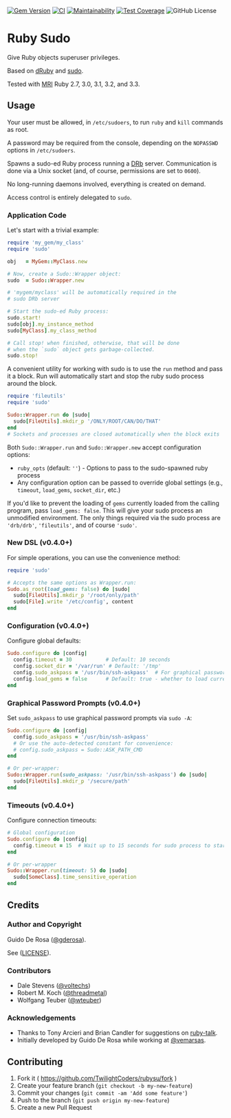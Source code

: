 [![Gem Version](https://badge.fury.io/rb/sudo.svg)](https://badge.fury.io/rb/sudo)
[![CI](https://github.com/TwilightCoders/rubysu/actions/workflows/ci.yml/badge.svg)](https://github.com/TwilightCoders/rubysu/actions/workflows/ci.yml)
[![Maintainability](https://qlty.sh/badges/e63e40be-4d72-4519-ad77-d4f94803a7b9/maintainability.svg)](https://qlty.sh/TwilightCoders/rubysu)
[![Test Coverage](https://qlty.sh/badges/e63e40be-4d72-4519-ad77-d4f94803a7b9/test_coverage.svg)](https://qlty.sh/gh/TwilightCoders/projects/rubysu/metrics/code?sort=coverageRating)
![GitHub License](https://img.shields.io/github/license/twilightcoders/rubysu)

# Ruby Sudo

Give Ruby objects superuser privileges.

Based on [dRuby](http://ruby-doc.org/stdlib-2.5.3/libdoc/drb/rdoc/DRb.html) and [sudo](http://www.sudo.ws/).

Tested with [MRI](http://en.wikipedia.org/wiki/Ruby_MRI) Ruby 2.7, 3.0, 3.1, 3.2, and 3.3.

## Usage

Your user must be allowed, in `/etc/sudoers`, to run `ruby` and `kill`
commands as root.

A password may be required from the console, depending on the
`NOPASSWD` options in `/etc/sudoers`.

Spawns a sudo-ed Ruby process running a
[DRb](http://ruby-doc.org/stdlib-2.5.3/libdoc/drb/rdoc/DRb.html) server. Communication is
done via a Unix socket (and, of course, permissions are set to `0600`).

No long-running daemons involved, everything is created on demand.

Access control is entirely delegated to `sudo`.

### Application Code

Let's start with a trivial example:

```ruby
require 'my_gem/my_class'
require 'sudo'

obj   = MyGem::MyClass.new

# Now, create a Sudo::Wrapper object:
sudo  = Sudo::Wrapper.new

# 'mygem/myclass' will be automatically required in the
# sudo DRb server

# Start the sudo-ed Ruby process:
sudo.start!
sudo[obj].my_instance_method
sudo[MyClass].my_class_method

# Call stop! when finished, otherwise, that will be done
# when the `sudo` object gets garbage-collected.
sudo.stop!
```

A convenient utility for working with sudo is to use the `run` method and pass it a block.
Run will automatically start and stop the ruby sudo process around the block.

```ruby
require 'fileutils'
require 'sudo'

Sudo::Wrapper.run do |sudo|
  sudo[FileUtils].mkdir_p '/ONLY/ROOT/CAN/DO/THAT'
end
# Sockets and processes are closed automatically when the block exits
```

Both `Sudo::Wrapper.run` and `Sudo::Wrapper.new` accept configuration options:

- `ruby_opts` (default: `''`) - Options to pass to the sudo-spawned ruby process
- Any configuration option can be passed to override global settings (e.g., `timeout`, `load_gems`, `socket_dir`, etc.)

If you'd like to prevent the loading of `gems` currently loaded from the calling program, pass `load_gems: false`. This will give your sudo process an unmodified environment. The only things required via the sudo process are `'drb/drb'`, `'fileutils'`, and of course `'sudo'`.

### New DSL (v0.4.0+)

For simple operations, you can use the convenience method:

```ruby
require 'sudo'

# Accepts the same options as Wrapper.run:
Sudo.as_root(load_gems: false) do |sudo|
  sudo[FileUtils].mkdir_p '/root/only/path'
  sudo[File].write '/etc/config', content
end
```

### Configuration (v0.4.0+)

Configure global defaults:

```ruby
Sudo.configure do |config|
  config.timeout = 30           # Default: 10 seconds
  config.socket_dir = '/var/run' # Default: '/tmp'
  config.sudo_askpass = '/usr/bin/ssh-askpass'  # For graphical password prompts
  config.load_gems = false      # Default: true - whether to load current gems in sudo process
end
```

### Graphical Password Prompts (v0.4.0+)

Set `sudo_askpass` to use graphical password prompts via `sudo -A`:

```ruby
Sudo.configure do |config|
  config.sudo_askpass = '/usr/bin/ssh-askpass'
  # Or use the auto-detected constant for convenience:
  # config.sudo_askpass = Sudo::ASK_PATH_CMD
end

# Or per-wrapper:
Sudo::Wrapper.run(sudo_askpass: '/usr/bin/ssh-askpass') do |sudo|
  sudo[FileUtils].mkdir_p '/secure/path'
end
```

### Timeouts (v0.4.0+)

Configure connection timeouts:

```ruby
# Global configuration
Sudo.configure do |config|
  config.timeout = 15  # Wait up to 15 seconds for sudo process to start
end

# Or per-wrapper
Sudo::Wrapper.run(timeout: 5) do |sudo|
  sudo[SomeClass].time_sensitive_operation
end
```

## Credits

### Author and Copyright

Guido De Rosa ([@gderosa](http://github.com/gderosa/)).

See ([LICENSE](https://github.com/TwilightCoders/rubysu/blob/main/LICENSE)).

### Contributors

- Dale Stevens ([@voltechs](https://github.com/voltechs))
- Robert M. Koch ([@threadmetal](https://github.com/threadmetal))
- Wolfgang Teuber ([@wteuber](https://github.com/wteuber))

### Acknowledgements

- Thanks to Tony Arcieri and Brian Candler for suggestions on [ruby-talk](http://www.ruby-forum.com/topic/262655).
- Initially developed by Guido De Rosa while working at [@vemarsas](https://github.com/vemarsas).

## Contributing

1. Fork it ( <https://github.com/TwilightCoders/rubysu/fork> )
2. Create your feature branch (`git checkout -b my-new-feature`)
3. Commit your changes (`git commit -am 'Add some feature'`)
4. Push to the branch (`git push origin my-new-feature`)
5. Create a new Pull Request
